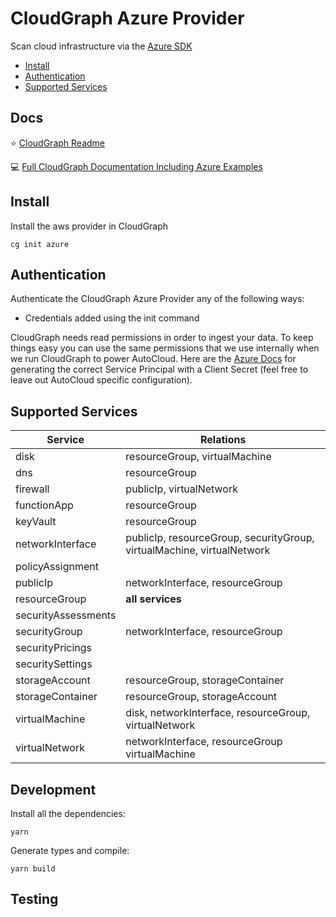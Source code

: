 # CloudGraph Azure Provider

Scan cloud infrastructure via the [Azure SDK](https://github.com/Azure/azure-sdk-for-js)

<!-- toc -->
  - [Install](#install)
  - [Authentication](#authentication)
  - [Supported Services](#supported-services)
<!-- tocstop -->

## Docs

⭐ [CloudGraph Readme](https://github.com/cloudgraphdev/cli)  

💻 [Full CloudGraph Documentation Including Azure Examples](https://docs.cloudgraph.dev)

## Install

Install the aws provider in CloudGraph

```console
cg init azure
```

## Authentication

Authenticate the CloudGraph Azure Provider any of the following ways:

- Credentials added using the init command

CloudGraph needs read permissions in order to ingest your data. To keep things easy you can use the same permissions that we use internally when we run CloudGraph to power AutoCloud. Here are the [Azure Docs](https://docs.autocloud.dev/connect-an-environment/azure) for generating the correct Service Principal with a Client Secret (feel free to leave out AutoCloud specific configuration).

## Supported Services

| Service             | Relations                                                              |
| ------------------- | ---------------------------------------------------------------------- |
| disk                | resourceGroup, virtualMachine                                          |
| dns                 | resourceGroup                                                          |
| firewall            | publicIp, virtualNetwork                                               |
| functionApp         | resourceGroup                                                          |
| keyVault            | resourceGroup                                                          |
| networkInterface    | publicIp, resourceGroup, securityGroup, virtualMachine, virtualNetwork |
| policyAssignment    |                                                                        |
| publicIp            | networkInterface, resourceGroup                                        |
| resourceGroup       | **all services**                                                       |
| securityAssessments |                                                                        |
| securityGroup       | networkInterface, resourceGroup                                        |
| securityPricings    |                                                                        |
| securitySettings    |                                                                        |
| storageAccount      | resourceGroup, storageContainer                                        |
| storageContainer    | resourceGroup, storageAccount                                          |
| virtualMachine      | disk, networkInterface, resourceGroup, virtualNetwork                  |
| virtualNetwork      | networkInterface, resourceGroup virtualMachine                         |

## Development

Install all the dependencies:

```console
yarn
```

Generate types and compile:

```console
yarn build
```

## Testing

<!-- testing -->

<!-- testingstop -->
